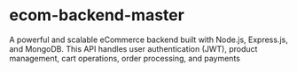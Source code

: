 # ecom-backend-master
 A powerful and scalable eCommerce backend built with Node.js, Express.js, and MongoDB. This API handles user authentication (JWT), product management, cart operations, order processing, and payments 
